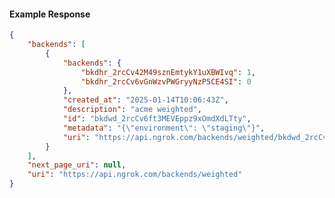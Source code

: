<!-- Code generated for API Clients. DO NOT EDIT. -->

#### Example Response

```json
{
	"backends": [
		{
			"backends": {
				"bkdhr_2rcCv42M49sznEmtykY1uXBWIvq": 1,
				"bkdhr_2rcCv6vGnWzvPWGryyNzP5CE4SI": 0
			},
			"created_at": "2025-01-14T10:06:43Z",
			"description": "acme weighted",
			"id": "bkdwd_2rcCv6ft3MEVEppz9xOmdXdLTty",
			"metadata": "{\"environment\": \"staging\"}",
			"uri": "https://api.ngrok.com/backends/weighted/bkdwd_2rcCv6ft3MEVEppz9xOmdXdLTty"
		}
	],
	"next_page_uri": null,
	"uri": "https://api.ngrok.com/backends/weighted"
}
```
